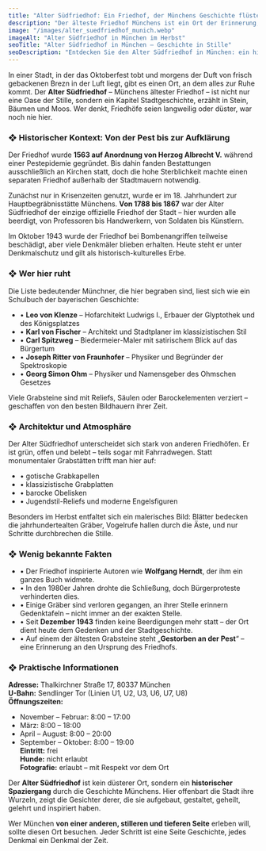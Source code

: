 ```yaml
---
title: "Alter Südfriedhof: Ein Friedhof, der Münchens Geschichte flüstert"
description: "Der älteste Friedhof Münchens ist ein Ort der Erinnerung, Architektur und Kultur. Hier ruhen große Persönlichkeiten, und die Stille erzählt Stadtgeschichte."
image: "/images/alter_suedfriedhof_munich.webp"
imageAlt: "Alter Südfriedhof in München im Herbst"
seoTitle: "Alter Südfriedhof in München – Geschichte in Stille"
seoDescription: "Entdecken Sie den Alter Südfriedhof in München: ein historischer Ort voller Architektur, Biografien und grüner Ruhe mitten in der Stadt."
---
```


In einer Stadt, in der das Oktoberfest tobt und morgens der Duft von frisch gebackenen Brezn in der Luft liegt, gibt es einen Ort, an dem alles zur Ruhe kommt. Der **Alter Südfriedhof** – Münchens ältester Friedhof – ist nicht nur eine Oase der Stille, sondern ein Kapitel Stadtgeschichte, erzählt in Stein, Bäumen und Moos. Wer denkt, Friedhöfe seien langweilig oder düster, war noch nie hier.

### ❖ Historischer Kontext: Von der Pest bis zur Aufklärung
Der Friedhof wurde **1563 auf Anordnung von Herzog Albrecht V.** während einer Pestepidemie gegründet. Bis dahin fanden Bestattungen ausschließlich an Kirchen statt, doch die hohe Sterblichkeit machte einen separaten Friedhof außerhalb der Stadtmauern notwendig.

Zunächst nur in Krisenzeiten genutzt, wurde er im 18. Jahrhundert zur Hauptbegräbnisstätte Münchens. **Von 1788 bis 1867** war der Alter Südfriedhof der einzige offizielle Friedhof der Stadt – hier wurden alle beerdigt, von Professoren bis Handwerkern, von Soldaten bis Künstlern.

Im Oktober 1943 wurde der Friedhof bei Bombenangriffen teilweise beschädigt, aber viele Denkmäler blieben erhalten. Heute steht er unter Denkmalschutz und gilt als historisch-kulturelles Erbe.

### ❖ Wer hier ruht
Die Liste bedeutender Münchner, die hier begraben sind, liest sich wie ein Schulbuch der bayerischen Geschichte:

- • **Leo von Klenze** – Hofarchitekt Ludwigs I., Erbauer der Glyptothek und des Königsplatzes
- • **Karl von Fischer** – Architekt und Stadtplaner im klassizistischen Stil
- • **Carl Spitzweg** – Biedermeier-Maler mit satirischem Blick auf das Bürgertum
- • **Joseph Ritter von Fraunhofer** – Physiker und Begründer der Spektroskopie
- • **Georg Simon Ohm** – Physiker und Namensgeber des Ohmschen Gesetzes

Viele Grabsteine sind mit Reliefs, Säulen oder Barockelementen verziert – geschaffen von den besten Bildhauern ihrer Zeit.

### ❖ Architektur und Atmosphäre
Der Alter Südfriedhof unterscheidet sich stark von anderen Friedhöfen. Er ist grün, offen und belebt – teils sogar mit Fahrradwegen. Statt monumentaler Grabstätten trifft man hier auf:

- • gotische Grabkapellen
- • klassizistische Grabplatten
- • barocke Obelisken
- • Jugendstil-Reliefs und moderne Engelsfiguren

Besonders im Herbst entfaltet sich ein malerisches Bild: Blätter bedecken die jahrhundertealten Gräber, Vogelrufe hallen durch die Äste, und nur Schritte durchbrechen die Stille.

### ❖ Wenig bekannte Fakten
- • Der Friedhof inspirierte Autoren wie **Wolfgang Herndt**, der ihm ein ganzes Buch widmete.
- • In den 1980er Jahren drohte die Schließung, doch Bürgerproteste verhinderten dies.
- • Einige Gräber sind verloren gegangen, an ihrer Stelle erinnern Gedenktafeln – nicht immer an der exakten Stelle.
- • Seit **Dezember 1943** finden keine Beerdigungen mehr statt – der Ort dient heute dem Gedenken und der Stadtgeschichte.
- • Auf einem der ältesten Grabsteine steht „**Gestorben an der Pest**“ – eine Erinnerung an den Ursprung des Friedhofs.

### ❖ Praktische Informationen
**Adresse:** Thalkirchner Straße 17, 80337 München  
**U-Bahn:** Sendlinger Tor (Linien U1, U2, U3, U6, U7, U8)  
**Öffnungszeiten:**  
- November – Februar: 8:00 – 17:00  
- März: 8:00 – 18:00  
- April – August: 8:00 – 20:00  
- September – Oktober: 8:00 – 19:00  
**Eintritt:** frei  
**Hunde:** nicht erlaubt  
**Fotografie:** erlaubt – mit Respekt vor dem Ort


Der **Alter Südfriedhof** ist kein düsterer Ort, sondern ein **historischer Spaziergang** durch die Geschichte Münchens. Hier offenbart die Stadt ihre Wurzeln, zeigt die Gesichter derer, die sie aufgebaut, gestaltet, geheilt, gelehrt und inspiriert haben.

Wer München **von einer anderen, stilleren und tieferen Seite** erleben will, sollte diesen Ort besuchen. Jeder Schritt ist eine Seite Geschichte, jedes Denkmal ein Denkmal der Zeit.
